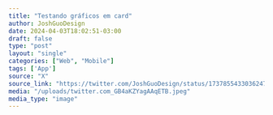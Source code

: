 ```yaml
---
title: "Testando gráficos em card"
author: JoshGuoDesign
date: 2024-04-03T18:02:51-03:00
draft: false
type: "post"
layout: "single"
categories: ["Web", "Mobile"]
tags: ['App']
source: "X"
source_link: "https://twitter.com/JoshGuoDesign/status/1737855433036247127/photo/2"
media: "/uploads/twitter.com_GB4aKZYagAAqETB.jpeg"
media_type: "image"
---
```


